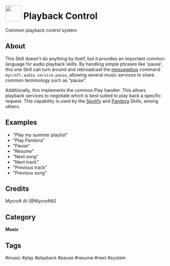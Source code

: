 # <img src='https://raw.githack.com/FortAwesome/Font-Awesome/master/svgs/solid/play.svg' card_color='#22a7f0' width='50' height='50' style='vertical-align:bottom'/> Playback Control
Common playback control system

## About
This Skill doesn't do anything by itself, but it provides an important common
language for audio playback skills.  By handling simple phrases like
'pause', this one Skill can turn around and rebroadcast the [messagebus](https://mycroft.ai/documentation/message-bus/)
command `mycroft.audio.service.pause`, allowing several music services to share
common terminology such as "pause".

Additionally, this implements the common Play handler.  This allows playback
services to negotiate which is best suited to play back a specific request.
This capability is used by the [Spotify](https://github.com/forslund/spotify-skill) and [Pandora](https://github.com/mycroftai/pianobar-skill) Skills, among others.

## Examples
* "Play my summer playlist"
* "Play Pandora"
* "Pause"
* "Resume"
* "Next song"
* "Next track"
* "Previous track"
* "Previous song"

## Credits
Mycroft AI (@MycroftAI)

## Category
**Music**

## Tags
#music
#play
#playback
#pause
#resume
#next
#system
